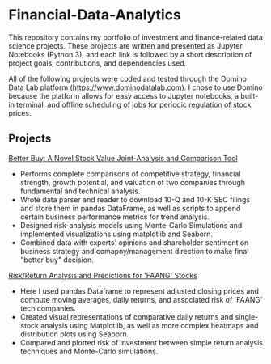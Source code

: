# Financial-Data-Analytics
This repository contains my portfolio of investment and finance-related data science projects. These projects are written and presented as Jupyter Notebooks (Python 3), and each link is followed by a short description of project goals, contributions, and dependencies used. 


All of the following projects were coded and tested through the Domino Data Lab platform (https://www.dominodatalab.com). I chose to use Domino because the platform allows for easy access to Jupyter notebooks, a built-in terminal, and offline scheduling of jobs for periodic regulation of stock prices. 

## Projects ##

[Better Buy: A Novel Stock Value Joint-Analysis and Comparison Tool](https://github.com/quinamatics/Financial-Data-Analytics/blob/master/Better%20Buy.ipynb)
  * Performs complete comparisons of competitive strategy, financial strength, growth potential, and valuation of two companies through fundamental and technical analysis.
  * Wrote data parser and reader to download 10-Q and 10-K SEC filings and store them in pandas DataFrame, as well as scripts to append certain business performance metrics for trend analysis.
  * Designed risk-analysis models using Monte-Carlo Simulations and implemented visualizations using matplotlib and Seaborn.
  * Combined data with experts' opinions and shareholder sentiment on business strategy and comapny/management direction to make final "better buy" decision.



[Risk/Return Analysis and Predictions for 'FAANG' Stocks](https://github.com/quinamatics/Financial-Data-Analytics/blob/master/Risk%20Analysis%20of%20Tech%20Stocks.ipynb)
  * Here I used pandas Dataframe to represent adjusted closing prices and compute moving averages, daily returns, and associated risk of 'FAANG' tech companies.
  * Created visual representations of comparative daily returns and single-stock analysis using Matplotlib, as well as more complex heatmaps and distribution plots using Seaborn. 
  * Compared and plotted risk of investment between simple return analysis techniques and Monte-Carlo simulations.

